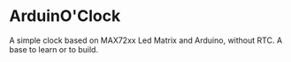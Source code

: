 # ArduinO'Clock
A simple clock based on MAX72xx Led Matrix and Arduino, without RTC. A base to learn or to build.
